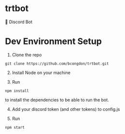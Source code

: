 # trtbot
🤖 Discord Bot

# Dev Environment Setup

1. Clone the repo
```
git clone https://github.com/bcongdon/trtbot.git
```

2. Install Node on your machine

3. Run 
```
npm install
``` 
to install the dependencies to be able to run the bot.

4. Add your discord token (and other tokens) to config.js

5. Run 
```
npm start
 ```
